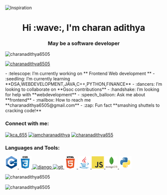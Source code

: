 ![Inspiration](https://media1.tenor.com/m/Ww1J78adEuoAAAAd/messi-messi-god.gif)
<h1 align="center">Hi :wave:, I'm charan adithya</h1>
<h3 align="center">May be a software developer</h3>
<p align="left"> <img src="https://komarev.com/ghpvc/?username=charanadithya6505&label=Profile%20views&color=0e75b6&style=flat" alt="charanadithya6505" /> </p>
<p align="left"> <a href="https://github.com/ryo-ma/github-profile-trophy"><img src="https://github-profile-trophy.vercel.app/?username=charanadithya6505" alt="charanadithya6505" /></a> </p>
- :telescope: I’m currently working on ** Frontend Web development **
- :seedling: I’m currently learning **DSA,WEBDEVELOPMENT,JAVA,C++,PYTHON,FINANCE**
- :dancers: I’m looking to collaborate on **Gsoc contributions**
- :handshake: I’m looking for help with **webdevelopment**
- :speech_balloon: Ask me about **frontend**
- :mailbox: How to reach me **charanadithya6505@gmail.com**
- :zap: Fun fact **smashing shuttels to cracking code!**
<h3 align="left">Connect with me:</h3>
<p align="left">
<a href="https://twitter.com/kca_655" target="blank"><img align="center" src="https://raw.githubusercontent.com/rahuldkjain/github-profile-readme-generator/master/src/images/icons/Social/twitter.svg" alt="kca_655" height="30" width="40" /></a>
<a href="https://instagram.com/iamcharanadithya" target="blank"><img align="center" src="https://raw.githubusercontent.com/rahuldkjain/github-profile-readme-generator/master/src/images/icons/Social/instagram.svg" alt="iamcharanadithya" height="30" width="40" /></a>
<a href="https://www.leetcode.com/charanadithya655" target="blank"><img align="center" src="https://raw.githubusercontent.com/rahuldkjain/github-profile-readme-generator/master/src/images/icons/Social/leet-code.svg" alt="charanadithya655" height="30" width="40" /></a>
</p>
<h3 align="left">Languages and Tools:</h3>
<p align="left"> <a href="https://www.w3schools.com/cpp/" target="_blank" rel="noreferrer"> <img src="https://raw.githubusercontent.com/devicons/devicon/master/icons/cplusplus/cplusplus-original.svg" alt="cplusplus" width="40" height="40"/> </a> <a href="https://www.w3schools.com/css/" target="_blank" rel="noreferrer"> <img src="https://raw.githubusercontent.com/devicons/devicon/master/icons/css3/css3-original-wordmark.svg" alt="css3" width="40" height="40"/> </a> <a href="https://www.djangoproject.com/" target="_blank" rel="noreferrer"> <img src="https://cdn.worldvectorlogo.com/logos/django.svg" alt="django" width="40" height="40"/> </a> <a href="https://git-scm.com/" target="_blank" rel="noreferrer"> <img src="https://www.vectorlogo.zone/logos/git-scm/git-scm-icon.svg" alt="git" width="40" height="40"/> </a> <a href="https://www.w3.org/html/" target="_blank" rel="noreferrer"> <img src="https://raw.githubusercontent.com/devicons/devicon/master/icons/html5/html5-original-wordmark.svg" alt="html5" width="40" height="40"/> </a> <a href="https://www.java.com" target="_blank" rel="noreferrer"> <img src="https://raw.githubusercontent.com/devicons/devicon/master/icons/java/java-original.svg" alt="java" width="40" height="40"/> </a> <a href="https://developer.mozilla.org/en-US/docs/Web/JavaScript" target="_blank" rel="noreferrer"> <img src="https://raw.githubusercontent.com/devicons/devicon/master/icons/javascript/javascript-original.svg" alt="javascript" width="40" height="40"/> </a> <a href="https://www.mongodb.com/" target="_blank" rel="noreferrer"> <img src="https://raw.githubusercontent.com/devicons/devicon/master/icons/mongodb/mongodb-original-wordmark.svg" alt="mongodb" width="40" height="40"/> </a> <a href="https://www.python.org" target="_blank" rel="noreferrer"> <img src="https://raw.githubusercontent.com/devicons/devicon/master/icons/python/python-original.svg" alt="python" width="40" height="40"/> </a> </p>
<p><img align="center" src="https://github-readme-stats.vercel.app/api/top-langs?username=charanadithya6505&show_icons=true&locale=en&layout=compact" alt="charanadithya6505" /></p>
<p><img align="center" src="https://github-readme-streak-stats.herokuapp.com/?user=charanadithya6505&" alt="charanadithya6505" /></p>

